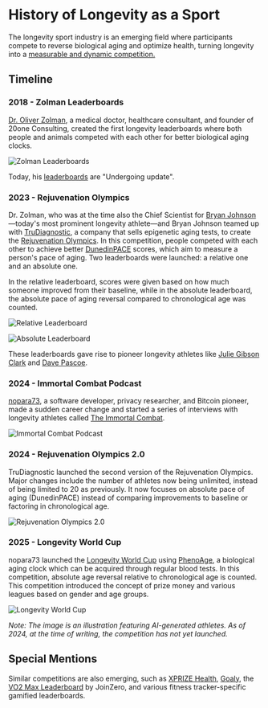# History of Longevity as a Sport

The longevity sport industry is an emerging field where participants compete to reverse biological aging and optimize health, turning longevity into a [measurable and dynamic competition.](https://nopara73.medium.com/longevity-game-9a79a8645bd9)

## Timeline

### 2018 - Zolman Leaderboards

[Dr. Oliver Zolman](https://www.youtube.com/watch?v=iRmZoCt3BWA), a medical doctor, healthcare consultant, and founder of 20one Consulting, created the first longevity leaderboards where both people and animals competed with each other for better biological aging clocks.

![Zolman Leaderboards](https://github.com/user-attachments/assets/1b22448f-438d-49cb-a409-0869b301c6e9)

Today, his [leaderboards](https://www.oliverzolman.com/leaderboards) are "Undergoing update".

### 2023 - Rejuvenation Olympics

Dr. Zolman, who was at the time also the Chief Scientist for [Bryan Johnson](https://en.wikipedia.org/wiki/Bryan_Johnson)—today's most prominent longevity athlete—and Bryan Johnson teamed up with [TruDiagnostic](https://www.trudiagnostic.com/), a company that sells epigenetic aging tests, to create the [Rejuvenation Olympics](https://www.rejuvenationolympics.com/). In this competition, people competed with each other to achieve better [DunedinPACE](https://elifesciences.org/articles/73420) scores, which aim to measure a person's pace of aging. Two leaderboards were launched: a relative one and an absolute one.

In the relative leaderboard, scores were given based on how much someone improved from their baseline, while in the absolute leaderboard, the absolute pace of aging reversal compared to chronological age was counted.

![Relative Leaderboard](https://github.com/user-attachments/assets/4112a04d-9e84-486a-9231-53929aba1820)

![Absolute Leaderboard](https://github.com/user-attachments/assets/d5382e05-b497-4368-9fa3-e7a1c546c417)

These leaderboards gave rise to pioneer longevity athletes like [Julie Gibson Clark](https://www.youtube.com/watch?v=fEq9_vKD74M) and [Dave Pascoe](https://www.youtube.com/watch?v=b3D1k1-w9K4).

### 2024 - Immortal Combat Podcast

[nopara73](https://www.youtube.com/user/nopara73), a software developer, privacy researcher, and Bitcoin pioneer, made a sudden career change and started a series of interviews with longevity athletes called [The Immortal Combat](https://www.youtube.com/playlist?list=PL4nqc85w185sO4i7eR3oUO_lMmlJ2K1cL).

![Immortal Combat Podcast](https://github.com/user-attachments/assets/65f83d97-4e8b-4289-bdaa-5698b8f15f10)


### 2024 - Rejuvenation Olympics 2.0

TruDiagnostic launched the second version of the Rejuvenation Olympics. Major changes include the number of athletes now being unlimited, instead of being limited to 20 as previously. It now focuses on absolute pace of aging (DunedinPACE) instead of comparing improvements to baseline or factoring in chronological age.

![Rejuvenation Olympics 2.0](https://github.com/user-attachments/assets/06784db5-bac3-4cc4-bfc5-ef3376917c62)

### 2025 - Longevity World Cup

nopara73 launched the [Longevity World Cup](https://www.longevityworldcup.com/) using [PhenoAge](https://pmc.ncbi.nlm.nih.gov/articles/PMC5940111/pdf/aging-10-101414.pdf), a biological aging clock which can be acquired through regular blood tests. In this competition, absolute age reversal relative to chronological age is counted. This competition introduced the concept of prize money and various leagues based on gender and age groups.

![Longevity World Cup](https://github.com/user-attachments/assets/fcb04a4a-2f00-4c0d-ad2c-a96deaf4ec06)

*Note: The image is an illustration featuring AI-generated athletes. As of 2024, at the time of writing, the competition has not yet launched.*

## Special Mentions

Similar competitions are also emerging, such as [XPRIZE Health](https://www.xprize.org/domains/health), [Goaly](https://goaly.com), the [VO2 Max Leaderboard](https://www.joinzero.co/leaderboard) by JoinZero, and various fitness tracker-specific gamified leaderboards.
